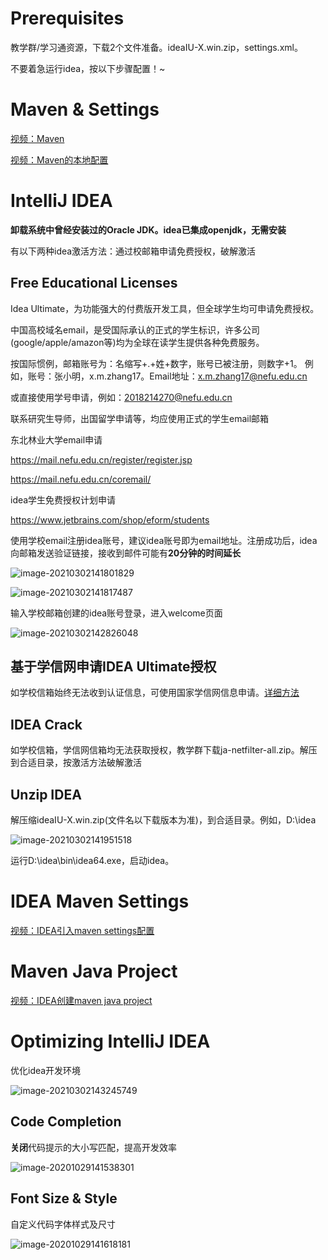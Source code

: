 
# Prerequisites

教学群/学习通资源，下载2个文件准备。ideaIU-X.win.zip，settings.xml。  

不要着急运行idea，按以下步骤配置！~

# Maven & Settings

[视频：Maven](https://mooc1.chaoxing.com/nodedetailcontroller/visitnodedetail?courseId=217339173&knowledgeId=416968558)

[视频：Maven的本地配置](https://mooc1.chaoxing.com/nodedetailcontroller/visitnodedetail?courseId=217339173&knowledgeId=726850150)

# IntelliJ IDEA
**卸载系统中曾经安装过的Oracle JDK。idea已集成openjdk，无需安装**

有以下两种idea激活方法：通过校邮箱申请免费授权，破解激活

## Free Educational Licenses
Idea Ultimate，为功能强大的付费版开发工具，但全球学生均可申请免费授权。

中国高校域名email，是受国际承认的正式的学生标识，许多公司(google/apple/amazon等)均为全球在读学生提供各种免费服务。

按国际惯例，邮箱账号为：名缩写+.+姓+数字，账号已被注册，则数字+1。
例如，账号：张小明，x.m.zhang17。Email地址：x.m.zhang17@nefu.edu.cn

或直接使用学号申请，例如：2018214270@nefu.edu.cn

联系研究生导师，出国留学申请等，均应使用正式的学生email邮箱

东北林业大学email申请

https://mail.nefu.edu.cn/register/register.jsp

https://mail.nefu.edu.cn/coremail/

 idea学生免费授权计划申请

https://www.jetbrains.com/shop/eform/students

使用学校email注册idea账号，建议idea账号即为email地址。注册成功后，idea向邮箱发送验证链接，接收到邮件可能有**20分钟的时间延长**

![image-20210302141801829](images/Home/image-20210302141801829.png)

![image-20210302141817487](images/Home/image-20210302141817487.png)

输入学校邮箱创建的idea账号登录，进入welcome页面

![image-20210302142826048](images/Home/image-20210302142826048.png)

## 基于学信网申请IDEA Ultimate授权
如学校信箱始终无法收到认证信息，可使用国家学信网信息申请。[详细方法](./student_register.md)

## IDEA Crack
如学校信箱，学信网信箱均无法获取授权，教学群下载ja-netfilter-all.zip。解压到合适目录，按激活方法破解激活

## Unzip IDEA
解压缩ideaIU-X.win.zip(文件名以下载版本为准)，到合适目录。例如，D:\idea

![image-20210302141951518](images/Home/image-20210302141951518.png)

运行D:\idea\bin\idea64.exe，启动idea。

# IDEA Maven Settings

[视频：IDEA引入maven settings配置](https://mooc1.chaoxing.com/nodedetailcontroller/visitnodedetail?courseId=217339173&knowledgeId=726862579)

# Maven Java Project

[视频：IDEA创建maven java project](https://mooc1.chaoxing.com/nodedetailcontroller/visitnodedetail?courseId=217339173&knowledgeId=416970143)

# Optimizing IntelliJ IDEA
优化idea开发环境

![image-20210302143245749](images/Home/image-20210302143245749.png)

## Code Completion

**关闭**代码提示的大小写匹配，提高开发效率

![image-20201029141538301](images/Home/image-20201029141538301.png)

## Font Size & Style

自定义代码字体样式及尺寸

![image-20201029141618181](images/Home/image-20201029141618181.png)
